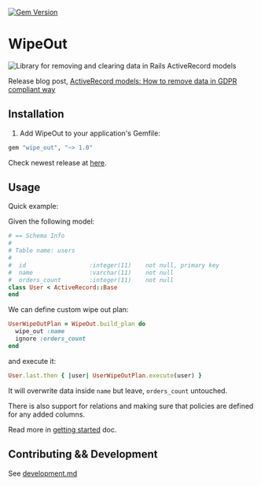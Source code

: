 [![Gem Version](https://badge.fury.io/rb/wipe_out.svg)](https://rubygems.org/gems/wipe_out)

# WipeOut

![Library for removing and clearing data in Rails ActiveRecord models](https://www.globalapptesting.com/hs-fs/hubfs/blog_post_title_image_1-14.jpeg?width=1985&name=blog_post_title_image_1-14.jpeg)

Release blog post, [ActiveRecord models: How to remove data in GDPR compliant way](https://www.globalapptesting.com/engineering/activerecord-models-how-to-remove-data-in-gdpr-compliant-way)

## Installation

1. Add WipeOut to your application's Gemfile:

```ruby
gem "wipe_out", "~> 1.0"
```

Check newest release at [here](https://rubygems.org/gems/wipe_out).

## Usage

Quick example:

Given the following model:

```ruby
# == Schema Info
#
# Table name: users
#
#  id                  :integer(11)    not null, primary key
#  name                :varchar(11)    not null
#  orders_count        :integer(11)    not null
class User < ActiveRecord::Base
end

```

We can define custom wipe out plan:

```ruby
UserWipeOutPlan = WipeOut.build_plan do
  wipe_out :name
  ignore :orders_count
end
```

and execute it:

```ruby
User.last.then { |user| UserWipeOutPlan.execute(user) }
```

It will overwrite data inside `name` but leave, `orders_count` untouched.

There is also support for relations and making sure that policies are defined
for any added columns.

Read more in [getting started](./docs/getting_started.md) doc.

## Contributing && Development

See [development.md](./docs/development.md)
